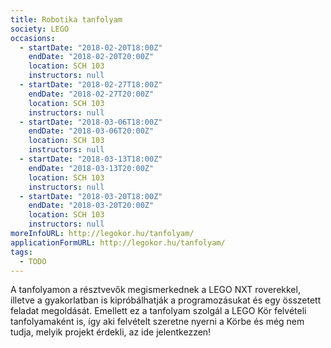 ```yaml
---
title: Robotika tanfolyam
society: LEGO
occasions:
  - startDate: "2018-02-20T18:00Z"
    endDate: "2018-02-20T20:00Z"
    location: SCH 103
    instructors: null
  - startDate: "2018-02-27T18:00Z"
    endDate: "2018-02-27T20:00Z"
    location: SCH 103
    instructors: null   
  - startDate: "2018-03-06T18:00Z"
    endDate: "2018-03-06T20:00Z"
    location: SCH 103
    instructors: null
  - startDate: "2018-03-13T18:00Z"
    endDate: "2018-03-13T20:00Z"
    location: SCH 103
    instructors: null
  - startDate: "2018-03-20T18:00Z"
    endDate: "2018-03-20T20:00Z"
    location: SCH 103
    instructors: null
moreInfoURL: http://legokor.hu/tanfolyam/
applicationFormURL: http://legokor.hu/tanfolyam/
tags:
  - TODO
---
```


A tanfolyamon a résztvevők megismerkednek a LEGO NXT roverekkel, illetve a gyakorlatban is kipróbálhatják a programozásukat és egy összetett feladat megoldását. Emellett ez a tanfolyam szolgál a LEGO Kör felvételi tanfolyamaként is, így aki felvételt szeretne nyerni a Körbe és még nem tudja, melyik projekt érdekli, az ide jelentkezzen!

